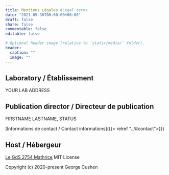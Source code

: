 ```yaml
---
title: Mentions Légales #Legal terms 
date: "2021-09-30T00:00:00+00:00"
draft: false
share: false
commentable: false
editable: false

# Optional header image (relative to `static/media/` folder).
header:
  caption: ""
  image: ""
---
```


## Laboratory / Établissement

YOUR LAB ADDRESS

## Publication director / Directeur de publication

FIRSTNAME LASTNAME, STATUS

[Informations de contact / Contact informations]({{< relref "../#contact">}})

## Host / Hébergeur

[Le GdS 2754 Mathrice](https://mathrice.fr)
MIT License

Copyright (c) 2020-present George Cushen
